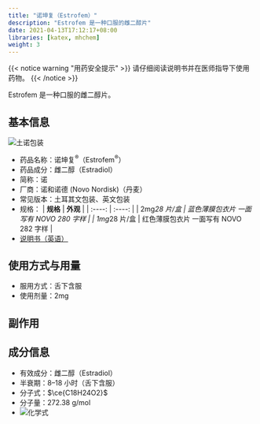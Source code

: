```yaml
---
title: "诺坤复（Estrofem）"
description: "Estrofem 是一种口服的雌二醇片"
date: 2021-04-13T17:12:17+08:00
libraries: [katex, mhchem]
weight: 3
---
```


{{< notice warning "用药安全提示" >}}
请仔细阅读说明书并在医师指导下使用药物。
{{< /notice >}}

Estrofem 是一种口服的雌二醇片。

## 基本信息

![土诺包装](/images/Estrofem.png)

- 药品名称：诺坤复<sup>&reg;</sup>（Estrofem<sup>&reg;</sup>）
- 药品成分：雌二醇（Estradiol）
- 简称：诺
- 厂商：诺和诺德 (Novo Nordisk)（丹麦）
- 常见版本：土耳其文包装、英文包装
- 规格：
| **规格** | **外观** |
| :----: | :----: |
| 2mg*28 片/盒 | 蓝色薄膜包衣片 一面写有 NOVO 280 字样 |
| 1mg*28 片/盒 | 红色薄膜包衣片 一面写有 NOVO 282 字样 |
- [说明书（英语）](/instr/estrofem.pdf)

## 使用方式与用量

- 服用方式：舌下含服
- 使用剂量：2mg

## 副作用

## 成分信息

- 有效成分：雌二醇（Estradiol）
- 半衰期：8–18 小时（舌下含服）
- 分子式：$\ce{C18H24O2}$
- 分子量：272.38 g/mol
- ![化学式](/images/Estradiol.svg)
